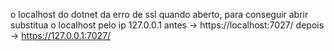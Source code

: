 
o localhost do dotnet da erro de ssl quando aberto, para conseguir abrir substitua o localhost pelo ip 127.0.0.1
antes -> https://localhost:7027/
depois -> https://127.0.0.1:7027/